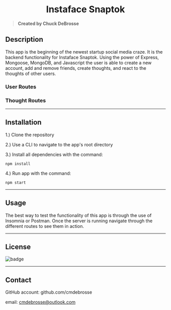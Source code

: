   <h1 align="center">Instaface Snaptok</h1>

> **Created by Chuck DeBrosse**

## Description

This app is the beginning of the newest startup social media craze. It is the backend functionality for Instaface Snaptok. Using the power of Express, Mongoose, MongoDB, and Javascript the user is able to create a new account, add and remove friends, create thoughts, and react to the thoughts of other users.

### User Routes

### Thought Routes

---

## Installation

1.) Clone the repository

2.) Use a CLI to navigate to the app's root directory

3.) Install all dependencies with the command:

```
npm install
```

4.) Run app with the command:

```
npm start
```

---

## Usage

The best way to test the functionality of this app is through the use of Insomnia or Postman. Once the server is running navigate through the different routes to see them in action.

---

## License

![badge](https://img.shields.io/badge/MIT-license-blue)

---

## Contact

GitHub account: github.com/cmdebrosse

email: cmdebrosse@outlook.com
